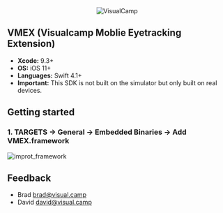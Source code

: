 
<br>
<br>

<p align="center">
<a herf="http://visual.camp"><img src="http://visual.camp/wp-content/uploads/2017/01/logo.png" alt="VisualCamp"></a>
</p>


## VMEX (Visualcamp Moblie Eyetracking Extension)

* **Xcode:** 9.3+
* **OS:** iOS 11+
* **Languages:** Swift 4.1+
* **Important:** This SDK is not built on the simulator but  only built on real devices.

## Getting started


### 1. TARGETS -> General -> Embedded Binaries -> Add VMEX.framework

![improt_framework](https://user-images.githubusercontent.com/16757294/41086621-89c5fe74-6a75-11e8-809c-67f7df6ed1c5.png)

## Feedback

- Brad [brad@visual.camp](mailto:brad@visual.camp)
- David [david@visual.camp](mailto:david@visual.camp)
